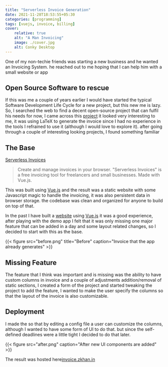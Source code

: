 ```yaml
---
title: "Serverless Invoice Generation"
date: 2021-11-28T18:53:55+05:30
categories: [programming]
tags: [vuejs, invoice, billing]
cover:
    relative: true
    alt: "A Man Invoicing"
    image: ./cover.jpg
    alt: Conky Desktop
---
```


One of my non-techie friends was starting a new business and he wanted an Invoicing System. he reached out to me hoping that I can help him with a small  website or app

## Open Source Software to rescue
If this was me a couple of years earlier I would have started the typical Software Development Life Cycle for a new project, but this new me is lazy.
So, I searched the web to find a decent open-source project that can fulfil his needs for now, 
I came across this [project](https://github.com/mrzool/invoice-boilerplate) it looked very interesting to me, it was using LaTeX to generate the invoice since I had no experience in the tools I refrained to use it (although I would love to explore it).
after going through a couple of interesting looking projects,
I found something familiar 


## The Base
[Serverless Invoices](https://invoices.mokuapp.io/)
> Create and manage invoices in your browser. "Serverless Invoices" is a free invoicing tool for freelancers and small businesses. Made with Vue.js.

This was built using [Vue.js]() and the result was a static website with some Javascript magic to handle the invoicing, it was also persistent data in browser storage. the codebase was clean and organized for anyone to build on top of that.

In the past I have built a [website](https://moviepediafilms.com) using [Vue.js]() it was a good experience, after playing with the demo app I felt that it was only missing one major feature that can be added in a day and some layout related changes, so I decided to start with this as the base.

{{< figure src="before.png" title="Before" caption="Invoice that the app already generates" >}}

## Missing Feature
The feature that I think was important and is missing was the ability to have custom columns in invoice and a couple of adjustments addition/removal of static sections, I created a form of the project and started tweaking the project to add the feature, I wanted to make the user specify the columns so that the layout of the invoice is also customizable.


## Deployment

I made the so that by editing a config file a user can customize the columns, although I wanted to have some form of UI to do that. but since the self-defined deadlines were a little tight I decided to do that later.

{{< figure src="after.png" caption="After new UI components are added" >}}

The result was hosted here[invoice.zkhan.in](https://invoice.zkhan.in)
